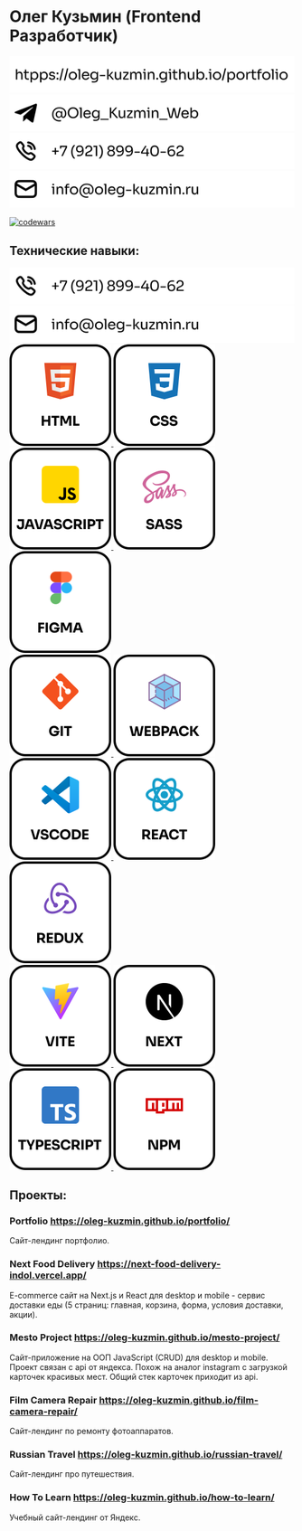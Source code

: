 # Олег Кузьмин (Frontend Разработчик)

<div>
  <a href="https://oleg-kuzmin.github.io/portfolio/" target="_blank" rel="noopener">
    <img src='./contacts/portfolio.svg' alt="Сайт портфолио" />  
  </a>
</div>
<div>
  <a href="https://t.me/Oleg_Kuzmin_Web" target="_blank">
    <img src='./contacts/telegram.svg' alt="Логотип telegram" />
  </a>
</div>
<div>
  <img src='./contacts/phone.svg' alt="Телефон" /> 
</div>
<div>
  <img src='./contacts/email.svg' alt="Почта" /> 
</div>

[![codewars](https://www.codewars.com/users/Oleg_Kuzmin/badges/small)](https://www.codewars.com/users/Oleg_Kuzmin)

## Технические навыки:

<div>
  <a href="tel:+79218994062">
    <img src='./contacts/phone.svg' alt="Телефон" />  
  </a>
</div>
<div>
  <a href="mailto:info@oleg-kuzmin.ru">
    <img src='./contacts/email.svg' alt="Почта" /> 
  </a>
</div>

<div>
  <a href="https://oleg-kuzmin.github.io/portfolio">
    <img src='./images/html.svg' alt="Логотип html" />
  </a>
  <a href="https://oleg-kuzmin.github.io/portfolio">
    <img src='./images/css.svg' alt="Логотип css" />
  </a>
  <a href="https://oleg-kuzmin.github.io/portfolio">
    <img src='./images/javascript.svg' alt="Логотип javascript" />
  </a>
  <a href="https://oleg-kuzmin.github.io/portfolio">
    <img src='./images/sass.svg' alt="Логотип sass" />
  </a>
  <a href="https://oleg-kuzmin.github.io/portfolio">
    <img src='./images/figma.svg' alt="Логотип figma" />
  </a>
</div>

<div>
  <a href="https://oleg-kuzmin.github.io/portfolio">
    <img src='./images/git.svg' alt="Логотип git" />
  </a>
  <a href="https://oleg-kuzmin.github.io/portfolio">
    <img src='./images/webpack.svg' alt="Логотип webpack" />
  </a>
  <a href="https://oleg-kuzmin.github.io/portfolio">
    <img src='./images/vscode.svg' alt="Логотип vscode" />
  </a>
  <a href="https://oleg-kuzmin.github.io/portfolio">
    <img src='./images/react.svg' alt="Логотип react" />
  </a>
  <a href="https://oleg-kuzmin.github.io/portfolio">
    <img src='./images/redux.svg' alt="Логотип redux" />
  </a>
</div>

<div>
  <a href="https://oleg-kuzmin.github.io/portfolio">
    <img src='./images/vite.svg' alt="Логотип vite" />
  </a>
  <a href="https://oleg-kuzmin.github.io/portfolio">
    <img src='./images/next.svg' alt="Логотип next" />
  </a>
  <a href="https://oleg-kuzmin.github.io/portfolio">
    <img src='./images/typescript.svg' alt="Логотип typescript" />
  </a>
    <a href="https://oleg-kuzmin.github.io/portfolio">
    <img src='./images/npm.svg' alt="Логотип npm" />
  </a>
</div>

## Проекты:

### Portfolio https://oleg-kuzmin.github.io/portfolio/

Сайт-лендинг портфолио.

### Next Food Delivery https://next-food-delivery-indol.vercel.app/

E-commerce сайт на Next.js и React для desktop и mobile - сервис доставки еды (5 страниц: главная, корзина, форма, условия доставки, акции).

### Mesto Project https://oleg-kuzmin.github.io/mesto-project/

Сайт-приложение на ООП JavaScript (CRUD) для desktop и mobile. Проект связан с api от яндекса. Похож на аналог instagram с загрузкой карточек красивых мест. Общий стек карточек приходит из api.

### Film Camera Repair https://oleg-kuzmin.github.io/film-camera-repair/

Сайт-лендинг по ремонту фотоаппаратов.

### Russian Travel https://oleg-kuzmin.github.io/russian-travel/

Сайт-лендинг про путешествия.

### How To Learn https://oleg-kuzmin.github.io/how-to-learn/

Учебный сайт-лендинг от Яндекс.
